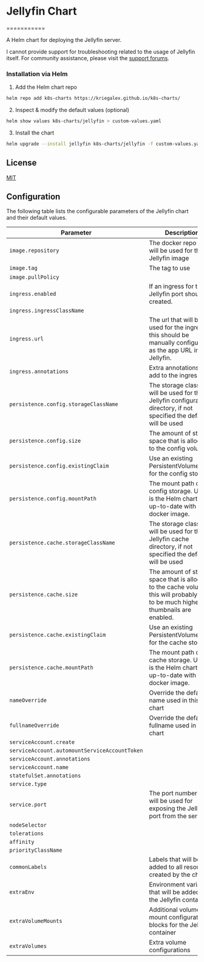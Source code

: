 # Jellyfin Chart
===========

A Helm chart for deploying the Jellyfin server.

I cannot provide support for troubleshooting related to the usage of Jellyfin itself. For community assistance, please visit the [support forums](https://forum.jellyfin.org/).

### Installation via Helm

1. Add the Helm chart repo

```bash
helm repo add k8s-charts https://kriegalex.github.io/k8s-charts/
```

2. Inspect & modify the default values (optional)

```bash
helm show values k8s-charts/jellyfin > custom-values.yaml
```

3. Install the chart

```bash
helm upgrade --install jellyfin k8s-charts/jellyfin -f custom-values.yaml
```

## License

[MIT](../../LICENSE)

## Configuration

The following table lists the configurable parameters of the Jellyfin chart and their default values.

| Parameter                | Description             | Default        |
| ------------------------ | ----------------------- | -------------- |
| `image.repository` | The docker repo that will be used for the Jellyfin image | `"jellyfin/jellyfin"` |
| `image.tag` | The tag to use | `"latest"` |
| `image.pullPolicy` |  | `"IfNotPresent"` |
| `ingress.enabled` | If an ingress for the Jellyfin port should be created. | `false` |
| `ingress.ingressClassName` |  | `"nginx"` |
| `ingress.url` | The url that will be used for the ingress, this should be manually configured as the app URL in Jellyfin. | `""` |
| `ingress.annotations` | Extra annotations to add to the ingress.  | `{}` |
| `persistence.config.storageClassName` | The storage class that will be used for the Jellyfin configuration directory, if not specified the default will be used | `null` |
| `persistence.config.size` | The amount of storage space that is allocated to the config volume.  | `"2Gi"` |
| `persistence.config.existingClaim` | Use an existing PersistentVolumeClaim for the config storage.  | `""` |
| `persistence.config.mountPath` | The mount path of the config storage. Useful is the Helm chart is not up-to-date with the docker image.  | `"/config"` |
| `persistence.cache.storageClassName` | The storage class that will be used for the Jellyfin cache directory, if not specified the default will be used | `null` |
| `persistence.cache.size` | The amount of storage space that is allocated to the cache volume, this will probably need to be much higher if thumbnails are enabled.  | `"10Gi"` |
| `persistence.cache.existingClaim` | Use an existing PersistentVolumeClaim for the cache storage.  | `""` |
| `persistence.cache.mountPath` | The mount path of the cache storage. Useful is the Helm chart is not up-to-date with the docker image.  | `"/cache"` |
| `nameOverride` | Override the default name used in this chart | `""` |
| `fullnameOverride` | Override the default fullname used in this chart | `""` |
| `serviceAccount.create` |  | `true` |
| `serviceAccount.automountServiceAccountToken` |  | `false` |
| `serviceAccount.annotations` |  | `{}` |
| `serviceAccount.name` |  | `""` |
| `statefulSet.annotations` |  | `{}` |
| `service.type` |  | `"ClusterIP"` |
| `service.port` | The port number that will be used for exposing the Jellyfin port from the service | `8096` |
| `nodeSelector` |  | `{}` |
| `tolerations` |  | `[]` |
| `affinity` |  | `{}` |
| `priorityClassName` |  | `""` |
| `commonLabels` | Labels that will be added to all resources created by the chart  | `{}` |
| `extraEnv` | Environment variables that will be added to the Jellyfin container | `{}` |
| `extraVolumeMounts` | Additional volume mount configuration blocks for the Jellyfin container | `[]` |
| `extraVolumes` | Extra volume configurations | `[]` |

